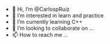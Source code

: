 - 👋 Hi, I’m @CarlospRuiz
- 👀 I’m interested in learn and practice
- 🌱 I’m currently learning C++
- 💞️ I’m looking to collaborate on ...
- 📫 How to reach me ...

<!---
CarlospRuiz/CarlospRuiz is a ✨ special ✨ repository because its `README.md` (this file) appears on your GitHub profile.
You can click the Preview link to take a look at your changes.
--->
